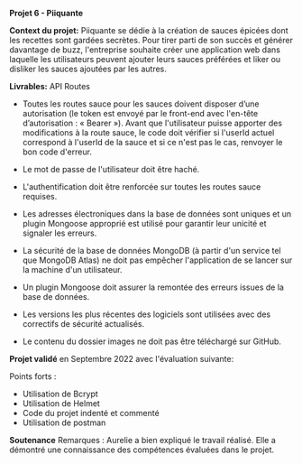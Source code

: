 **Projet 6 - Piiquante**

**Context du projet:**
Piiquante se dédie à la création de sauces épicées dont les recettes sont gardées secrètes. Pour tirer parti de son succès et générer davantage de buzz, l'entreprise souhaite créer une application web dans laquelle les utilisateurs peuvent ajouter leurs sauces préférées et liker ou disliker les sauces ajoutées par les autres.

**Livrables:** 
API Routes
- Toutes les routes sauce pour les sauces doivent disposer d’une autorisation (le token est envoyé par le front-end avec l'en-tête d’autorisation : « Bearer <token> »). Avant que l'utilisateur puisse apporter des modifications à la route sauce, le code
doit vérifier si l'userId actuel correspond à l'userId de la sauce et si ce n'est pas le cas, renvoyer le bon code d'erreur. 

- Le mot de passe de l'utilisateur doit être haché.
- L'authentification doit être renforcée sur toutes les routes sauce requises.
- Les adresses électroniques dans la base de données sont uniques et un plugin Mongoose approprié est utilisé pour garantir leur unicité et signaler
les erreurs.
- La sécurité de la base de données MongoDB (à partir d'un service tel que MongoDB Atlas) ne doit pas empêcher l'application de se lancer sur la
machine d'un utilisateur.
- Un plugin Mongoose doit assurer la remontée des erreurs issues de la base de données.
- Les versions les plus récentes des logiciels sont utilisées avec des correctifs
de sécurité actualisés.
- Le contenu du dossier images ne doit pas être téléchargé sur GitHub.

**Projet validé** en Septembre 2022 avec l'évaluation suivante: 

Points forts :
- Utilisation de Bcrypt
- Utilisation de Helmet
- Code du projet indenté et commenté
- Utilisation de postman

**Soutenance**
Remarques :
Aurelie a bien expliqué le travail réalisé. Elle a démontré une connaissance des compétences évaluées dans le projet.
